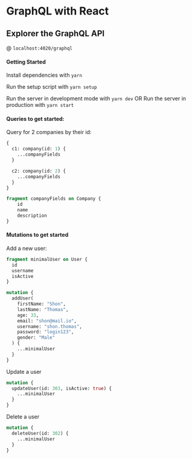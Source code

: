 # GraphQL with React

## Explorer the GraphQL API
@ `localhost:4020/graphql`

#### Getting Started
Install dependencies with `yarn`

Run the setup script with `yarn setup`

Run the server in development mode with `yarn dev`
OR
Run the server in production with `yarn start`

#### Queries to get started:

Query for 2 companies by their id:
```graphql
{
  c1: company(id: 1) {
    ...companyFields
  }

  c2: company(id: 2) {
    ...companyFields
  }
}

fragment companyFields on Company {
    id
    name
    description
}
```

#### Mutations to get started

Add a new user:
```graphql
fragment minimalUser on User {
  id
  username
  isActive
}

mutation {
  addUser(
    firstName: "Shon",
    lastName: "Thomas",
  	age: 33,
  	email: "shon@mail.io",
    username: "shon.thomas",
    password: "login123",
    gender: "Male"
  ) {
    ...minimalUser
  }
}
```

Update a user
```graphql
mutation {
  updateUser(id: 303, isActive: true) {
    ...minimalUser
  }
}
```

Delete a user
```graphql
mutation {
  deleteUser(id: 302) {
    ...minimalUser
  }
}
```
